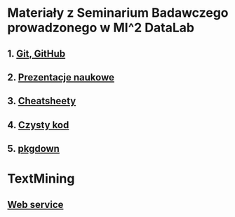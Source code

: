 # Materiały z Seminarium Badawczego prowadzonego w MI^2 DataLab

## 1. [Git, GitHub](https://github.com/mi2-warsaw/MI2DataLab_Seminarium/tree/master/2017_10_10_git)

## 2. [Prezentacje naukowe](https://github.com/mi2-warsaw/MI2DataLab_Seminarium/tree/master/2017_10_17_Prezentacje)

## 3. [Cheatsheety](https://github.com/mi2-warsaw/MI2DataLab_Seminarium/tree/master/2017_11_14_Cheatsheets)

## 4. [Czysty kod](https://github.com/mi2-warsaw/MI2DataLab_Seminarium/tree/master/2017_11_21_czysty_kod)

## 5. [pkgdown](https://github.com/mi2-warsaw/MI2DataLab_Seminarium/tree/master/2017_11_28_pkgdown)

# TextMining

## [Web service](https://git.applica.pl/services-doc/nlp-ws/blob/master/NLP-WS-1.0.0.md)
